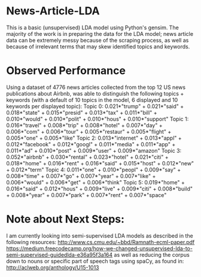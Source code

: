 # News-Article-LDA
This is a basic (unsupervised) LDA model using Python's gensim. The majority of the work is in preparing the data for the LDA model; news article data can be extremely messy because of the scraping process, as well as because of irrelevant terms that may skew identified topics and keywords. 

# Observed Performance 
Using a dataset of 4776 news articles collected from the top 12 US news publications about Airbnb, was able to distinguish the following topics + keywords (with a default of 10 topics in the model, 6 displayed and 10 keywords per displayed topic): 
Topic 0:
      0.021*"trump" + 
      0.021*"said" + 
      0.018*"state" + 
      0.015*"presid" + 
      0.013*"tax" + 
      0.011*"bill" + 
      0.010*"would" + 
      0.010*"polit" + 
      0.010*"hous" + 
      0.010*"support"
Topic 1: 
      0.016*"travel" + 
      0.008*"trip" + 
      0.008*"hotel" +
      0.007*"day" + 
      0.006*"com" + 
      0.006*"tour" + 
      0.005*"restaur" + 
      0.005*"flight" + 
      0.005*"one" + 
      0.005*"like"
Topic 2: 
    0.013*"internet" + 
    0.013*"appl" + 
    0.012*"facebook" + 
    0.012*"googl" + 
    0.011*"media" + 
    0.011*"app" + 
    0.011*"ad" + 
    0.010*"post" +
    0.009*"user" + 
    0.009*"amazon"
Topic 3:
    0.052*"airbnb" + 
    0.030*"rental" + 
    0.023*"hotel" + 
    0.021*"citi" + 
    0.018*"home" + 
    0.016*"rent" + 
    0.016*"said" + 
    0.015*"host" + 
    0.012*"new" + 
    0.012*"term"
Topic 4: 
    0.011*"one" + 
    0.010*"peopl" + 
    0.009*"say" + 
    0.008*"time" + 
    0.007*"go" + 
    0.007*"year" + 
    0.007*"like" + 
    0.006*"would" + 
    0.006*"get" + 
    0.006*"think"
Topic 5:
    0.019*"home" + 
    0.016*"said" + 
    0.012*"hous" + 
    0.009*"live" + 
    0.009*"citi" + 
    0.008*"build" + 
    0.008*"year" + 
    0.007*"park" + 
    0.007*"rent" + 
    0.007*"space"
    
# Note about Next Steps:
I am currently looking into semi-supervised LDA models as described in the following resources:
http://www.cs.cmu.edu/~bbd/Ramnath-ecml-paper.pdf
https://medium.freecodecamp.org/how-we-changed-unsupervised-lda-to-semi-supervised-guidedlda-e36a95f3a164
as well as reducing the corpus down to nouns or specific part of speech tags using spaCy, as found in:
http://aclweb.org/anthology/U15-1013


